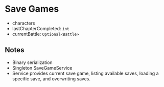 # Save Games
- characters
- lastChapterCompleted: `int`
- currentBattle: `Optional<Battle>`

## Notes
- Binary serialization
- Singleton SaveGameService
- Service provides current save game, listing available saves, loading
a specific save, and overwriting saves.
